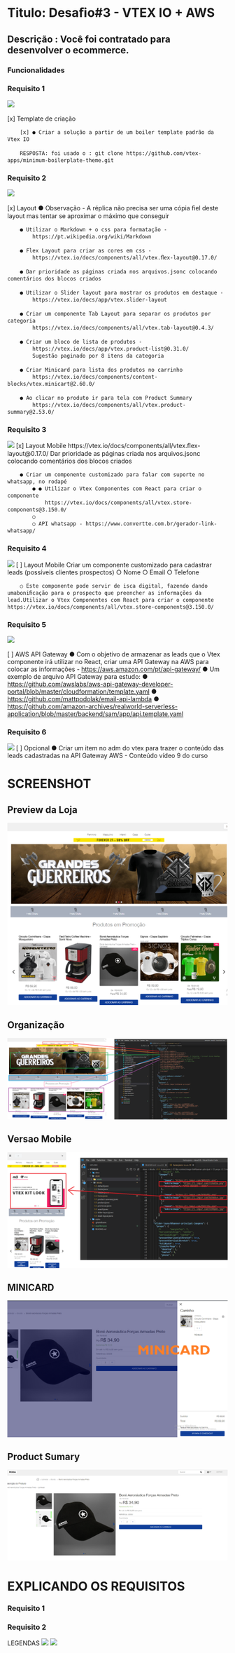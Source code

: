 # Titulo: Desaﬁo#3 - VTEX IO + AWS

## Descrição : Você foi contratado para desenvolver o ecommerce.

### Funcionalidades

### Requisito 1
<img src="https://img.shields.io/static/v1?label=Template de criação&message=CONCLUIDO&color=39FF14c1&style=for-the-badge&logo=ghost"/> 

[x] Template de criação 

        [x] ● Criar a solução a partir de um boiler template padrão da Vtex IO

        RESPOSTA: foi usado o : git clone https://github.com/vtex-apps/minimum-boilerplate-theme.git


### Requisito 2
<img src="https://img.shields.io/static/v1?label=Layout&message=CONCLUIDO&color=39FF14c1&style=for-the-badge&logo=ghost"/> 

[x] Layout 
        ● Observação - A réplica não precisa ser uma cópia ﬁel deste layout mas tentar se aproximar o máximo que conseguir
        
        ● Utilizar o Markdown + o css para formatação -
            https://pt.wikipedia.org/wiki/Markdown
        
        ● Flex Layout para criar as cores em css -
            https://vtex.io/docs/components/all/vtex.ﬂex-layout@0.17.0/
        
        ● Dar prioridade as páginas criada nos arquivos.jsonc colocando comentários dos blocos criados
        
        ● Utilizar o Slider layout para mostrar os produtos em destaque -
            https://vtex.io/docs/app/vtex.slider-layout

        ● Criar um componente Tab Layout para separar os produtos por categoria
            https://vtex.io/docs/components/all/vtex.tab-layout@0.4.3/

        ● Criar um bloco de lista de produtos -
            https://vtex.io/docs/app/vtex.product-list@0.31.0/
            Sugestão paginado por 8 itens da categoria

        ● Criar Minicard para lista dos produtos no carrinho
            https://vtex.io/docs/components/content-blocks/vtex.minicart@2.60.0/

        ● Ao clicar no produto ir para tela com Product Summary
            https://vtex.io/docs/components/all/vtex.product-summary@2.53.0/


### Requisito 3
<img src="https://img.shields.io/static/v1?label=Layout Mobile&message=CONCLUIDO&color=39FF14c1&style=for-the-badge&logo=ghost"/>
[x] Layout Mobile 
        https://vtex.io/docs/components/all/vtex.ﬂex-layout@0.17.0/
        Dar prioridade as páginas criada nos arquivos.jsonc colocando comentários dos blocos criados

        ● Criar um componente customizado para falar com suporte no whatsapp, no rodapé
            ● ● Utilizar o Vtex Componentes com React para criar o componente
                https://vtex.io/docs/components/all/vtex.store-components@3.150.0/
            ○
            ○ API whatsapp - https://www.convertte.com.br/gerador-link-whatsapp/

### Requisito 4
<img src="https://img.shields.io/static/v1?label=Layout Mobile&message=CONCLUIDO&color=39FF14c1&style=for-the-badge&logo=ghost"/>
[ ] Layout Mobile
    Criar um componente customizado para cadastrar leads (possíveis clientes prospectos)
        ○ Nome
        ○ Email
        ○ Telefone

        ○ Este componente pode servir de isca digital, fazendo dando umaboniﬁcação para o prospecto que preencher as informações da lead.Utilizar o Vtex Componentes com React para criar o componente https://vtex.io/docs/components/all/vtex.store-components@3.150.0/


### Requisito 5
<img src="https://img.shields.io/static/v1?label=API-AWS&message=em-desenvolvimento&color=FF0000&style=for-the-badge&logo=ghost"/>

[ ] AWS API Gateway
        ● Com o objetivo de armazenar as leads que o Vtex componente irá utilizar no
    React, criar uma API Gateway na AWS para colocar as informações -
    https://aws.amazon.com/pt/api-gateway/
        ● Um exemplo de arquivo API Gateway para estudo:
        ● https://github.com/awslabs/aws-api-gateway-developer-portal/blob/master/cloudformation/template.yaml
        ● https://github.com/mattpodolak/email-api-lambda
        ● https://github.com/amazon-archives/realworld-serverless-application/blob/master/backend/sam/app/api.template.yaml   

### Requisito 6
<img src="https://img.shields.io/static/v1?label=API-AWS&message=em-desenvolvimento&color=FF0000&style=for-the-badge&logo=ghost"/>
[ ] Opcional
        ● Criar um item no adm do vtex para trazer o conteúdo das leads cadastradas na API Gateway AWS - Conteúdo vídeo 9 do curso

 
# SCREENSHOT 
## Preview da Loja
 ![Alt text](store/assets/screenshots/preview-site.PNG?raw=true "Optional Title")

## Organização
  ![Alt text]( store/assets/screenshots/organizacao.png?raw=true "Site e Codigo")

## Versao Mobile 
   ![Alt text]( store/assets/screenshots/organizacao-celular.png "Versao Mobile")

 ## MINICARD
 ![Alt text]( store/assets/screenshots/minicard.png "Mini Card")

  ## Product Sumary
 ![Alt text]( store/assets/screenshots/product-sumary.PNG "Product Sumary")


# EXPLICANDO OS REQUISITOS

### Requisito 1
### Requisito 2

LEGENDAS
<img src="https://img.shields.io/static/v1?label=vtex&message=CONCLUIDO&color=39FF14c1&style=for-the-badge&logo=ghost"/>
<img src="https://img.shields.io/static/v1?label=vtex&message=em-desenvolvimento&color=FF0000&style=for-the-badge&logo=ghost"/>    

